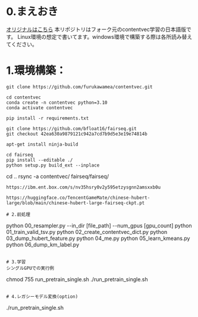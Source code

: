 # 0.まえおき
[オリジナルはこちら](https://github.com/yxlllc/contentvec)
本リポジトリはフォーク元のcontentvec学習の日本語版です。
Linux環境の想定で書いてます。windows環境で構築する際は各所読み替えてください。

# 1.環境構築：
```
git clone https://github.com/furukawamea/contentvec.git
```
```
cd contentvec
conda create -n contentvec python=3.10
conda activate contentvec
```
```
pip install -r requirements.txt
```
```
git clone https://github.com/bfloat16/fairseq.git
git checkout 42ea630a9879121c942a7cd7b9d5e3e19e74814b

apt-get install ninja-build

cd fairseq
pip install --editable ./
python setup.py build_ext --inplace
```

cd ..
rsync -a contentvec/ fairseq/fairseq/

```
https://ibm.ent.box.com/s/nv35hsry0v2y595etzysgnn2amsxxb0u

https://huggingface.co/TencentGameMate/chinese-hubert-large/blob/main/chinese-hubert-large-fairseq-ckpt.pt

# 2.前処理
```
python 00_resampler.py --in_dir [file_path] --num_gpus [gpu_count]
python 01_train_valid_tsv.py
python 02_create_contentvec_dict.py
python 03_dump_hubert_feature.py
python 04_me.py
python 05_learn_kmeans.py
python 06_dump_km_label.py
```

# 3.学習
シングルGPUでの実行例
```
chmod 755 run_pretrain_single.sh
./run_pretrain_single.sh
```

# 4.レガシーモデル変換(option)
```
./run_pretrain_single.sh
```
